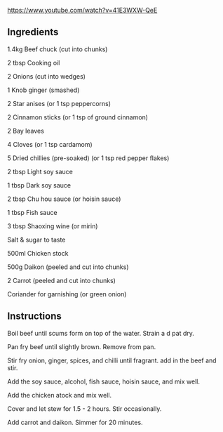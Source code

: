 https://www.youtube.com/watch?v=41E3WXW-QeE

## Ingredients

1.4kg Beef chuck (cut into chunks)

2 tbsp Cooking oil

2 Onions (cut into wedges)

1 Knob ginger (smashed)

2 Star anises (or 1 tsp peppercorns)

2 Cinnamon sticks (or 1 tsp of ground cinnamon)

2 Bay leaves

4 Cloves (or 1 tsp cardamom)

5 Dried chillies (pre-soaked) (or 1 tsp red pepper flakes)

2 tbsp Light soy sauce

1 tbsp Dark soy sauce

2 tbsp Chu hou sauce (or hoisin sauce)

1 tbsp Fish sauce

3 tbsp Shaoxing wine (or mirin)

Salt & sugar to taste

500ml Chicken stock

500g Daikon (peeled and cut into chunks)

2 Carrot (peeled and cut into chunks)

Coriander for garnishing (or green onion)

## Instructions

Boil beef until scums form on top of the water. Strain a d pat dry.

Pan fry beef until slightly brown. Remove from pan.

Stir fry onion, ginger, spices, and chilli until fragrant. add in the beef and stir.

Add the soy sauce, alcohol, fish sauce, hoisin sauce, and mix well.

Add the chicken atock and mix well.

Cover and let stew for 1.5 - 2 hours. Stir occasionally.

Add carrot and daikon. Simmer for 20 minutes.
